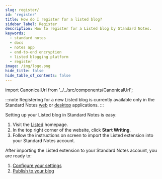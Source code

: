 ```yaml
---
slug: register/
id: 'register'
title: How do I register for a listed blog?
sidebar_label: Register
description: How to register for a Listed blog by Standard Notes.
keywords:
  - standard notes
  - docs
  - notes app
  - end-to-end encryption
  - listed blogging platform
  - register
image: /img/logo.png
hide_title: false
hide_table_of_contents: false
---
```


<!-- Copied from https://standardnotes.org/help/61/how-do-i-register-for-a-listed-blog -->

import CanonicalUrl from '../../src/components/CanonicalUrl';

<CanonicalUrl
 canonicalUrl="https://standardnotes.org/help/61/how-do-i-register-for-a-listed-blog"
/>

:::note
Registering for a new Listed blog is currently available only in the Standard Notes [web](https://app.standardnotes.org) or [desktop](https://standardnotes.org/download) applications.
:::

Setting up your Listed blog in Standard Notes is easy:

1. Visit the [Listed](https://listed.to/) homepage.
2. In the top right corner of the website, click **Start Writing**.
3. Follow the instructions on screen to import the Listed extension into your Standard Notes account.

After importing the Listed extension to your Standard Notes account, you are ready to:

1. [Configure your settings](./settings.md)
2. [Publish to your blog](./publish.md)

